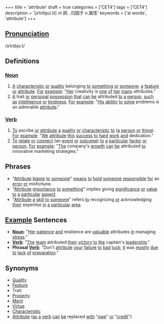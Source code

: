 +++
title = 'attribute'
draft = true
categories = ['CET4']
tags = ['CET4']
description = '[əˈtribju(ː)t] vt.把…归因于 n.属性'
keywords = ['ai words', 'attribute']
+++

## [Pronunciation](/en/post/pronunciation/)
/əˈtrɪbjuːt/

## Definitions
### [Noun](/en/post/noun/)
1. [A](/en/post/a/) [characteristic](/en/post/characteristic/) [or](/en/post/or/) [quality](/en/post/quality/) belonging [to](/en/post/to/) [something](/en/post/something/) [or](/en/post/or/) [someone](/en/post/someone/); [a](/en/post/a/) [feature](/en/post/feature/) [or](/en/post/or/) [attribute](/en/post/attribute/). [For](/en/post/for/) [example](/en/post/example/): "[Her](/en/post/her/) creativity is [one](/en/post/one/) [of](/en/post/of/) [her](/en/post/her/) [many](/en/post/many/) attributes."
2. [A](/en/post/a/) trait [or](/en/post/or/) [personal](/en/post/personal/) [possession](/en/post/possession/) [that](/en/post/that/) [can](/en/post/can/) [be](/en/post/be/) attributed [to](/en/post/to/) [a](/en/post/a/) [person](/en/post/person/), [such](/en/post/such/) [as](/en/post/as/) [intelligence](/en/post/intelligence/) [or](/en/post/or/) [kindness](/en/post/kindness/). [For](/en/post/for/) [example](/en/post/example/): "[His](/en/post/his/) [ability](/en/post/ability/) [to](/en/post/to/) [solve](/en/post/solve/) problems is an admirable [attribute](/en/post/attribute/)."

### [Verb](/en/post/verb/)
1. [To](/en/post/to/) ascribe [or](/en/post/or/) [attribute](/en/post/attribute/) [a](/en/post/a/) [quality](/en/post/quality/) [or](/en/post/or/) [characteristic](/en/post/characteristic/) [to](/en/post/to/) ([a](/en/post/a/) [person](/en/post/person/) [or](/en/post/or/) [thing](/en/post/thing/)). [For](/en/post/for/) [example](/en/post/example/): "[We](/en/post/we/) [attribute](/en/post/attribute/) [this](/en/post/this/) [success](/en/post/success/) [to](/en/post/to/) [hard](/en/post/hard/) [work](/en/post/work/) [and](/en/post/and/) dedication."
2. [To](/en/post/to/) [relate](/en/post/relate/) [or](/en/post/or/) [connect](/en/post/connect/) (an [event](/en/post/event/) [or](/en/post/or/) [outcome](/en/post/outcome/)) [to](/en/post/to/) [a](/en/post/a/) [particular](/en/post/particular/) [factor](/en/post/factor/) [or](/en/post/or/) [person](/en/post/person/). [For](/en/post/for/) [example](/en/post/example/): "[The](/en/post/the/) company's [growth](/en/post/growth/) [can](/en/post/can/) [be](/en/post/be/) attributed [to](/en/post/to/) innovative marketing strategies."

## Phrases
- "[Attribute](/en/post/attribute/) [blame](/en/post/blame/) [to](/en/post/to/) [someone](/en/post/someone/)" [means](/en/post/means/) [to](/en/post/to/) [hold](/en/post/hold/) [someone](/en/post/someone/) [responsible](/en/post/responsible/) [for](/en/post/for/) an [error](/en/post/error/) [or](/en/post/or/) misfortune.
- "[Attribute](/en/post/attribute/) [importance](/en/post/importance/) [to](/en/post/to/) [something](/en/post/something/)" implies giving [significance](/en/post/significance/) [or](/en/post/or/) [value](/en/post/value/) [to](/en/post/to/) [a](/en/post/a/) [particular](/en/post/particular/) [aspect](/en/post/aspect/).
- "[Attribute](/en/post/attribute/) [a](/en/post/a/) [skill](/en/post/skill/) [to](/en/post/to/) [someone](/en/post/someone/)" refers [to](/en/post/to/) recognizing [or](/en/post/or/) acknowledging [their](/en/post/their/) expertise [in](/en/post/in/) [a](/en/post/a/) [particular](/en/post/particular/) [area](/en/post/area/).

## [Example](/en/post/example/) Sentences
- **[Noun](/en/post/noun/)**: "[Her](/en/post/her/) [patience](/en/post/patience/) [and](/en/post/and/) resilience are [valuable](/en/post/valuable/) attributes [in](/en/post/in/) managing [stress](/en/post/stress/)."
- **[Verb](/en/post/verb/)**: "[The](/en/post/the/) [team](/en/post/team/) attributed [their](/en/post/their/) [victory](/en/post/victory/) [to](/en/post/to/) [the](/en/post/the/) captain's [leadership](/en/post/leadership/)."
- **Phrasal [Verb](/en/post/verb/)**: "Don't [attribute](/en/post/attribute/) [your](/en/post/your/) [failure](/en/post/failure/) [to](/en/post/to/) [bad](/en/post/bad/) [luck](/en/post/luck/); [it](/en/post/it/) was [mostly](/en/post/mostly/) [due](/en/post/due/) [to](/en/post/to/) [lack](/en/post/lack/) [of](/en/post/of/) [preparation](/en/post/preparation/)."

## Synonyms
- [Quality](/en/post/quality/)
- [Feature](/en/post/feature/)
- Trait
- [Property](/en/post/property/)
- [Merit](/en/post/merit/)
- [Virtue](/en/post/virtue/)
- [Characteristic](/en/post/characteristic/)
- [Attribute](/en/post/attribute/) ([as](/en/post/as/) [a](/en/post/a/) [verb](/en/post/verb/) [can](/en/post/can/) [be](/en/post/be/) replaced [with](/en/post/with/) "[owe](/en/post/owe/)" [or](/en/post/or/) "[credit](/en/post/credit/)")
